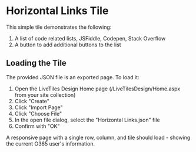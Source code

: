 Horizontal Links Tile
==============================
This simple tile demonstrates the following:

1) A list of code related lists, JSFiddle, Codepen, Stack Overflow
2) A button to add additional buttons to the list


Loading the Tile
----------------------------------
The provided JSON file is an exported page. To load it:

1) Open the LiveTiles Design Home page (/LiveTilesDesign/Home.aspx from your site collection)
2) Click "Create"
3) Click "Import Page"
4) Click "Choose File"
5) In the open file dialog, select the "Horizontal Links.json" file
5) Confirm with "OK"

A responsive page with a single row, column, and tile should load - showing the current O365 user's information.
